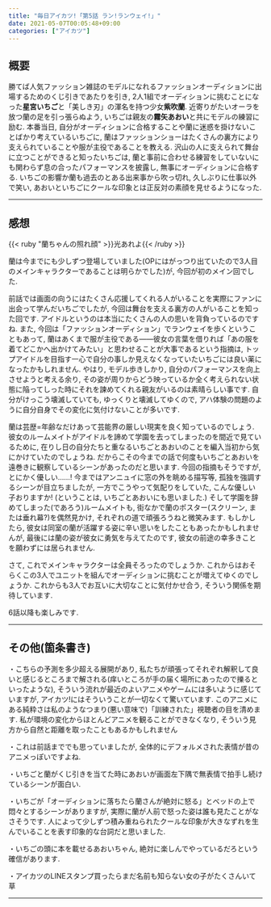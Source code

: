```yaml
---
title: "毎日アイカツ!「第5話 ラン!ランウェイ!」"
date: 2021-05-07T00:05:48+09:00
categories: ["アイカツ"]
---
```


## 概要

勝てば人気ファッション雑誌のモデルになれるファッションオーディションに出場するためのくじ引きであたりを引き, 2人1組でオーディションに挑むことになった**星宮いちご**と「美しき刃」の渾名を持つ少女**紫吹蘭**. 近寄りがたいオーラを放つ蘭の足を引っ張らぬよう, いちごは親友の**霧矢あおい**と共にモデルの練習に励む. 本番当日, 自分がオーディションに合格することや蘭に迷惑を掛けないことばかり考えているいちごに, 蘭はファッションショーはたくさんの裏方により支えられていることや服が主役であることを教える. 沢山の人に支えられて舞台に立つことができると知ったいちごは, 蘭と事前に合わせる練習をしていないにも関わらず息の合ったパフォーマンスを披露し, 無事にオーディションに合格する. いちごの影響か蘭も過去のとある出来事から吹っ切れ, 久しぶりに仕事以外で笑い, あおいといちごにクールな印象とは正反対の素顔を見せるようになった.

***

## 感想

{{< ruby "蘭ちゃんの照れ顔" >}}光あれよ{{< /ruby >}}


蘭は今までにも少しずつ登場していました(OPにはがっつり出ていたので3人目のメインキャラクターであることは明らかでした)が, 今回が初のメイン回でした.

前話では画面の向うにはたくさん応援してくれる人がいることを実際にファンに出会って学んだいちごでしたが, 今回は舞台を支える裏方の人がいることを知った回です. アイドルというのは本当にたくさんの人の思いを背負っているのですね. また, 今回は「ファッションオーディション」でランウェイを歩くということもあって, 蘭はあくまで服が主役である――彼女の言葉を借りれば「あの服を着てどこかへ出かけてみたい」と思わせることが大事であるという指摘は, トップアイドルを目指す一心で自分の事しか見えなくなっていたいちごには良い薬になったかもしれません. やはり, モデル歩きしかり, 自分のパフォーマンスを向上させようと考える余り, その姿が周りからどう映っているか全く考えられない状態に陥ってしった時にそれを諫めてくれる親友がいるのは素晴らしい事です. 自分がけっこう壊滅していても, ゆっくりと壊滅してゆくので, アハ体験の問題のように自分自身でその変化に気付けないことが多いです.

蘭は芸歴=年齢なだけあって芸能界の厳しい現実を良く知っているのでしょう. 彼女のルームメイトがアイドルを諦めて学園を去ってしまったのを間近で見ているために, 在りし日の自分たちと重なるいちごとあおいのことを編入当初から気にかけていたのでしょうね. だからこその今までの話で何度もいちごとあおいを遠巻きに観察しているシーンがあったのだと思います. 今回の指摘もそうですが, とにかく優しい……! 今まではアンニュイに窓の外を眺める描写等, 孤独を強調するシーンが目立ちましたが, 一方でこうやって気配りをしていた, こんな優しい子おりますか! (ということは, いちごとあおいにも思いました.) そして学園を辞めてしまった(であろう)ルームメイトも, 街なかで蘭のポスター(スクリーン, または垂れ幕?)を偶然見かけ, それぞれの道で頑張ろうねと微笑みます. もしかしたら, 彼女は同室の蘭が活躍する姿に辛い思いをしたこともあったかもしれませんが, 最後には蘭の姿が彼女に勇気を与えてたのです, 彼女の前途の幸多きことを願わずには居られません.

さて, これでメインキャラクターは全員そろったのでしょうか. これからはおそらくこの3人でユニットを組んでオーディションに挑むことが増えてゆくのでしょうか. これからも3人でお互いに大切なことに気付かせ合う, そういう関係を期待しています.

6話以降も楽しみです.

***

## その他(箇条書き)

・こちらの予測を多少超える展開があり, 私たちが頑張ってそれぞれ解釈して良いと感じるところまで解される(痒いところが手の届く場所にあったので擽るといったような), そういう流れが最近のよいアニメやゲームには多いように感じていますが, アイカツ!にはそういうことが一切なくて驚いています. このアニメにある純粋さは私のようなつまり(悪い意味で)「訓練された」視聴者の目を清めます. 私が環境の変化からほとんどアニメを観ることができなくなり, そういう見方から自然と距離を取ったこともあるかもしれません

・これは前話まででも思っていましたが, 全体的にデフォルメされた表情が昔のアニメっぽいですよね.

・いちごと蘭がくじ引きを当てた時にあおいが画面左下隅で無表情で拍手し続けているシーンが面白い.

・いちごが「オーディションに落ちたら蘭さんが絶対に怒る」とベッドの上で悶々とするシーンがありますが, 実際に蘭が人前で怒った姿は誰も見たことがなさそうです. 人によって少しずつ積み重ねられたクールな印象が大きなずれを生んでいることを表す印象的な台詞だと思いました.

・いちごの頭に本を載せるあおいちゃん, 絶対に楽しんでやっているだろという確信があります.

・アイカツのLINEスタンプ買ったらまだ名前も知らない女の子がたくさんいて草

***
